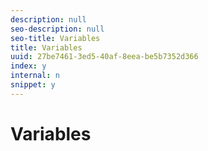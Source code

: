 ```yaml
---
description: null
seo-description: null
seo-title: Variables
title: Variables
uuid: 27be7461-3ed5-40af-8eea-be5b7352d366
index: y
internal: n
snippet: y
---
```


# Variables

